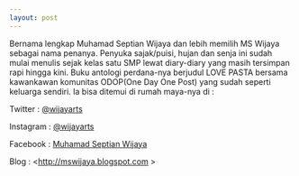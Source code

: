 ```yaml
---
layout: post
---
```


Bernama lengkap Muhamad Septian Wijaya dan lebih memilih
MS Wijaya sebagai nama penanya. Penyuka sajak/puisi, hujan
dan senja ini sudah mulai menulis sejak kelas satu SMP lewat
diary-diary yang masih tersimpan rapi hingga kini. Buku
antologi perdana-nya berjudul LOVE PASTA bersama
kawankawan komunitas ODOP(One Day One Post) yang sudah
seperti keluarga sendiri. Ia bisa ditemui di rumah maya-nya di :

Twitter : [@wijayarts](https://twitter.com/wijayarts)

Instagram : [@wijayarts](https://instagram.com/wijayarts)

Facebook : [Muhamad Septian Wijaya](https://facebook.com/mseptianwijaya)

Blog : <http://mswijaya.blogspot.com >